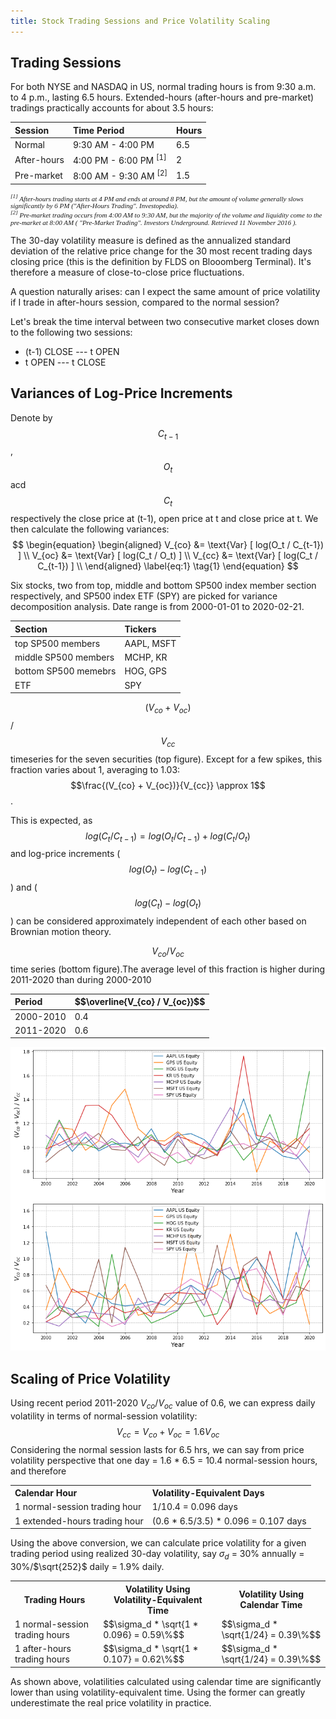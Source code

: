 ```yaml
---
title: Stock Trading Sessions and Price Volatility Scaling
---
```


Trading Sessions
----------------

For both NYSE and NASDAQ in US, normal trading hours is from 9:30 a.m. to 4 p.m., lasting 6.5 hours. Extended-hours (after-hours and pre-market) tradings practically accounts for about 3.5 hours: 

<table>
<thead>
<tr> <th align="left">Session</th>  <th align="left"> Time Period</th> <th align="left"> Hours </th> </tr>
</thead>
<tbody>
<tr> <td> Normal </td> <td> 9:30 AM - 4:00 PM </td> <td> 6.5 </td></tr>
<tr> <td> After-hours </td> <td> 4:00 PM - 6:00 PM <sup>[1]</sup> </td> <td> 2 </td></tr>
<tr> <td> Pre-market </td> <td> 8:00 AM - 9:30 AM <sup>[2]</sup> </td> <td> 1.5 </td> </tr>
</tbody>
</table>

<p style = "font-family:georgia,garamond,serif;font-size:11px;font-style:italic;"> <sup>[1]</sup> After-hours trading starts at 4 PM and ends at around 8 PM, but the amount of volume generally slows significantly by 6 PM ("After-Hours Trading". Investopedia).<br/>
<sup>[2]</sup> Pre-market trading occurs from 4:00 AM to 9:30 AM, but the majority of the volume and liquidity come to the pre-market at 8:00 AM ( "Pre-Market Trading". Investors Underground. Retrieved 11 November 2016 ).</p>


The 30-day volatility measure is defined as the annualized standard deviation of the relative price change for the 30 most recent trading days closing price (this is the definition by FLDS on Blooomberg Terminal). It's therefore a measure of close-to-close price fluctuations. 

A question naturally arises: can I expect the same amount of price volatility if I trade in after-hours session, compared to the normal session?

Let's break the time interval between two consecutive market closes down to the following two sessions:

- (t-1) CLOSE --- t OPEN
- t OPEN --- t CLOSE

Variances of Log-Price Increments
---------------------------------

Denote by $$C_{t-1}$$, $$O_t$$ acd $$C_t$$ respectively the close price at (t-1), open price at t and close price at t. We then calculate the following variances: <br/>
$$
\begin{equation}
\begin{aligned}
V_{co} &= \text{Var} [ log(O_t / C_{t-1}) ] \\
V_{oc} &= \text{Var} [ log(C_t / O_t) ]  \\
V_{cc} &= \text{Var} [ log(C_t / C_{t-1}) ] \\
\end{aligned}
\label{eq:1}
\tag{1}
\end{equation}
$$

Six stocks, two from top, middle and bottom SP500 index member section respectively, and SP500 index ETF (SPY) are picked for variance decomposition analysis. Date range is from 2000-01-01 to 2020-02-21.

| **Section** | **Tickers** |
|:------------|:------------|
| top SP500 members | AAPL, MSFT |
| middle SP500 members | MCHP, KR |
| bottom SP500 memebrs | HOG, GPS |
| ETF | SPY |

$$(V_{co} + V_{oc})$$ / $$V_{cc}$$ timeseries for the seven securities (top figure). Except for a few spikes, this fraction varies about 1, averaging to 1.03: $$\frac{(V_{co} + V_{oc})}{V_{cc}} \approx 1$$. 

This is expected, as $$log(C_t/C_{t-1}) = log(O_t/C_{t-1}) + log(C_t/O_t)$$ and log-price increments ($$log(O_t) - log(C_{t-1})$$) and
($$log(C_t) - log(O_t)$$) can be considered approximately independent of each other based on Brownian motion theory.

$$V_{co} / V_{oc}$$ time series (bottom figure).The average level of this fraction is higher during 2011-2020 than during 2000-2010

<table>
<thead>  
  <tr> <th align="left">Period</th>  <th align="left"> $$\overline{V_{co} / V_{oc}}$$ </th> </tr>
</thead>
<tbody>  
  <tr> <td> 2000-2010 </td> <td> 0.4 </td> </tr>
  <tr> <td> 2011-2020 </td> <td> 0.6 </td> </tr>
</tbody>  
</table>


![](<../images/stock_vol_decom.png>)

Scaling of Price Volatility
---------------------------

Using recent period 2011-2020 $V_{co} / V_{oc}$ value of 0.6, we can express daily volatility in terms of normal-session volatility: <br/>
$$
\begin{equation}
V_{cc} = V_{co} + V_{oc} = 1.6 V_{oc}
\label{eq:2}
\tag{2}
\end{equation}
$$
Considering the normal session lasts for 6.5 hrs, we can say from price volatility perspective that one day = 1.6 * 6.5 = 10.4 normal-session hours, and therefore <br/>

<table>
  <tr> <th align="left">Calendar Hour</th>  <th align="left"> Volatility-Equivalent Days </th> </tr>
  <tr> <td> 1 normal-session trading hour </td>  <td>  1/10.4 = 0.096 days </td> </tr>
  <tr> <td> 1 extended-hours trading hour </td>  <td> (0.6 * 6.5/3.5) * 0.096 = 0.107 days </td> </tr>
</table>

Using the above conversion, we can calculate price volatility for a given trading period using realized 30-day volatility, say $\sigma_d$ = 30\% annually = 30\%/$\sqrt{252}$ daily = 1.9\% daily.

<table>
  <tr> <th>Trading Hours</th>  <th> Volatility Using Volatility-Equivalent Time</th> <th> Volatility Using Calendar Time </th></tr>
  <tr> <td> 1 normal-session trading hours </td>  <td> $$\sigma_d * \sqrt{1 * 0.096} = 0.59\%$$ </td> <td> $$\sigma_d * \sqrt{1/24} = 0.39\%$$ </td> </tr>
  <tr> <td> 1 after-hours trading hours </td> <td> $$\sigma_d * \sqrt{1 * 0.107} = 0.62\%$$ </td> <td> $$\sigma_d * \sqrt{1/24} = 0.39\%$$ </td> </tr>
</table>

As shown above, volatilities calculated using calendar time are significantly lower than using volatility-equivalent time. Using the former can greatly underestimate the real price volatility in practice.
